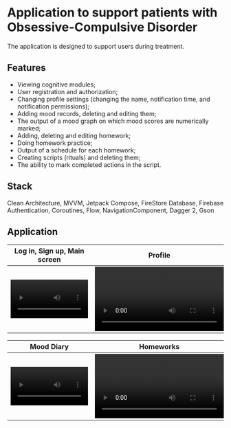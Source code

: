 # Application to support patients with Obsessive-Compulsive Disorder
The application is designed to support users during treatment.
## Features
- Viewing cognitive modules;
- User registration and authorization;
- Changing profile settings (changing the name, notification time, and notification permissions);
- Adding mood records, deleting and editing them;
- The output of a mood graph on which mood scores are numerically marked;
- Adding, deleting and editing homework;
- Doing homework practice;
- Output of a schedule for each homework;
- Creating scripts (rituals) and deleting them;
- The ability to mark completed actions in the script.
## Stack 
Clean Architecture, MVVM, Jetpack Compose, FireStore Database, Firebase Authentication, Coroutines, Flow, NavigationComponent, Dagger 2, Gson

## Application
Log in, Sign up, Main screen | Profile | Modules
:-: | :-: | :-:
<video src='https://github.com/xemura/AppToSupportPatientsWithOCD/assets/92382028/306b6b1f-da84-4ba7-8390-92103133f387' width=180/> | <video src='https://github.com/xemura/AppToSupportPatientsWithOCD/assets/92382028/a15377d7-45ed-4c31-8bc9-8b2cab31f734'> | <video src='https://github.com/xemura/AppToSupportPatientsWithOCD/assets/92382028/eb547340-0aaa-4da2-ae85-515c01c92e10' width=180/>

Mood Diary | Homeworks | Rituals
:-: | :-: | :-:
<video src='https://github.com/xemura/AppToSupportPatientsWithOCD/assets/92382028/7309a0d0-a36a-4337-8414-2994142aa366' width=180/> | <video src='https://github.com/xemura/AppToSupportPatientsWithOCD/assets/92382028/bf0456b8-9a60-461c-8c84-3d16dec5dca2'> | <video src='https://github.com/xemura/AppToSupportPatientsWithOCD/assets/92382028/cd832fba-6d00-4e58-994a-a18bd48753d4' width=180/>
